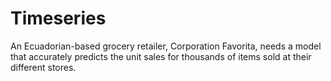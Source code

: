 # Timeseries
An Ecuadorian-based grocery retailer, Corporation Favorita, needs a model that accurately predicts the unit sales for thousands of items sold at their different stores.
